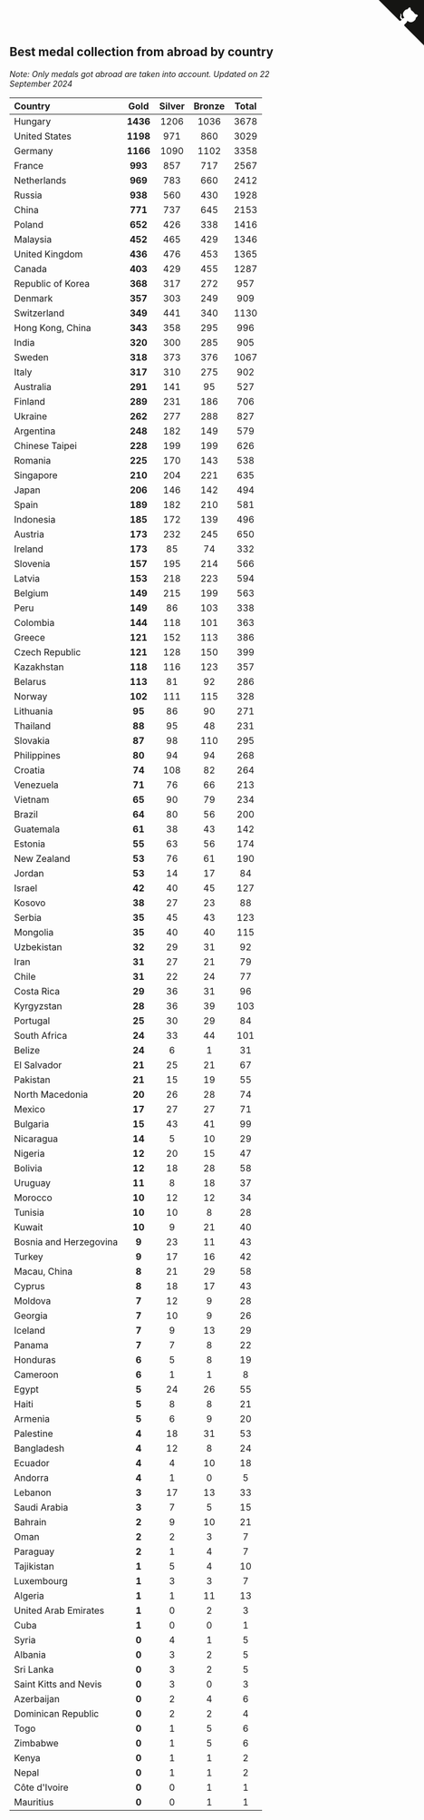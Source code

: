 ## Best medal collection from abroad by country

*Note: Only medals got abroad are taken into account.*
*Updated on 22 September 2024*

| Country | Gold | Silver | Bronze | Total |
| :--- | :--: | :--: | :--: | :--: |
| Hungary | **1436** | 1206 | 1036 | 3678 |
| United States | **1198** | 971 | 860 | 3029 |
| Germany | **1166** | 1090 | 1102 | 3358 |
| France | **993** | 857 | 717 | 2567 |
| Netherlands | **969** | 783 | 660 | 2412 |
| Russia | **938** | 560 | 430 | 1928 |
| China | **771** | 737 | 645 | 2153 |
| Poland | **652** | 426 | 338 | 1416 |
| Malaysia | **452** | 465 | 429 | 1346 |
| United Kingdom | **436** | 476 | 453 | 1365 |
| Canada | **403** | 429 | 455 | 1287 |
| Republic of Korea | **368** | 317 | 272 | 957 |
| Denmark | **357** | 303 | 249 | 909 |
| Switzerland | **349** | 441 | 340 | 1130 |
| Hong Kong, China | **343** | 358 | 295 | 996 |
| India | **320** | 300 | 285 | 905 |
| Sweden | **318** | 373 | 376 | 1067 |
| Italy | **317** | 310 | 275 | 902 |
| Australia | **291** | 141 | 95 | 527 |
| Finland | **289** | 231 | 186 | 706 |
| Ukraine | **262** | 277 | 288 | 827 |
| Argentina | **248** | 182 | 149 | 579 |
| Chinese Taipei | **228** | 199 | 199 | 626 |
| Romania | **225** | 170 | 143 | 538 |
| Singapore | **210** | 204 | 221 | 635 |
| Japan | **206** | 146 | 142 | 494 |
| Spain | **189** | 182 | 210 | 581 |
| Indonesia | **185** | 172 | 139 | 496 |
| Austria | **173** | 232 | 245 | 650 |
| Ireland | **173** | 85 | 74 | 332 |
| Slovenia | **157** | 195 | 214 | 566 |
| Latvia | **153** | 218 | 223 | 594 |
| Belgium | **149** | 215 | 199 | 563 |
| Peru | **149** | 86 | 103 | 338 |
| Colombia | **144** | 118 | 101 | 363 |
| Greece | **121** | 152 | 113 | 386 |
| Czech Republic | **121** | 128 | 150 | 399 |
| Kazakhstan | **118** | 116 | 123 | 357 |
| Belarus | **113** | 81 | 92 | 286 |
| Norway | **102** | 111 | 115 | 328 |
| Lithuania | **95** | 86 | 90 | 271 |
| Thailand | **88** | 95 | 48 | 231 |
| Slovakia | **87** | 98 | 110 | 295 |
| Philippines | **80** | 94 | 94 | 268 |
| Croatia | **74** | 108 | 82 | 264 |
| Venezuela | **71** | 76 | 66 | 213 |
| Vietnam | **65** | 90 | 79 | 234 |
| Brazil | **64** | 80 | 56 | 200 |
| Guatemala | **61** | 38 | 43 | 142 |
| Estonia | **55** | 63 | 56 | 174 |
| New Zealand | **53** | 76 | 61 | 190 |
| Jordan | **53** | 14 | 17 | 84 |
| Israel | **42** | 40 | 45 | 127 |
| Kosovo | **38** | 27 | 23 | 88 |
| Serbia | **35** | 45 | 43 | 123 |
| Mongolia | **35** | 40 | 40 | 115 |
| Uzbekistan | **32** | 29 | 31 | 92 |
| Iran | **31** | 27 | 21 | 79 |
| Chile | **31** | 22 | 24 | 77 |
| Costa Rica | **29** | 36 | 31 | 96 |
| Kyrgyzstan | **28** | 36 | 39 | 103 |
| Portugal | **25** | 30 | 29 | 84 |
| South Africa | **24** | 33 | 44 | 101 |
| Belize | **24** | 6 | 1 | 31 |
| El Salvador | **21** | 25 | 21 | 67 |
| Pakistan | **21** | 15 | 19 | 55 |
| North Macedonia | **20** | 26 | 28 | 74 |
| Mexico | **17** | 27 | 27 | 71 |
| Bulgaria | **15** | 43 | 41 | 99 |
| Nicaragua | **14** | 5 | 10 | 29 |
| Nigeria | **12** | 20 | 15 | 47 |
| Bolivia | **12** | 18 | 28 | 58 |
| Uruguay | **11** | 8 | 18 | 37 |
| Morocco | **10** | 12 | 12 | 34 |
| Tunisia | **10** | 10 | 8 | 28 |
| Kuwait | **10** | 9 | 21 | 40 |
| Bosnia and Herzegovina | **9** | 23 | 11 | 43 |
| Turkey | **9** | 17 | 16 | 42 |
| Macau, China | **8** | 21 | 29 | 58 |
| Cyprus | **8** | 18 | 17 | 43 |
| Moldova | **7** | 12 | 9 | 28 |
| Georgia | **7** | 10 | 9 | 26 |
| Iceland | **7** | 9 | 13 | 29 |
| Panama | **7** | 7 | 8 | 22 |
| Honduras | **6** | 5 | 8 | 19 |
| Cameroon | **6** | 1 | 1 | 8 |
| Egypt | **5** | 24 | 26 | 55 |
| Haiti | **5** | 8 | 8 | 21 |
| Armenia | **5** | 6 | 9 | 20 |
| Palestine | **4** | 18 | 31 | 53 |
| Bangladesh | **4** | 12 | 8 | 24 |
| Ecuador | **4** | 4 | 10 | 18 |
| Andorra | **4** | 1 | 0 | 5 |
| Lebanon | **3** | 17 | 13 | 33 |
| Saudi Arabia | **3** | 7 | 5 | 15 |
| Bahrain | **2** | 9 | 10 | 21 |
| Oman | **2** | 2 | 3 | 7 |
| Paraguay | **2** | 1 | 4 | 7 |
| Tajikistan | **1** | 5 | 4 | 10 |
| Luxembourg | **1** | 3 | 3 | 7 |
| Algeria | **1** | 1 | 11 | 13 |
| United Arab Emirates | **1** | 0 | 2 | 3 |
| Cuba | **1** | 0 | 0 | 1 |
| Syria | **0** | 4 | 1 | 5 |
| Albania | **0** | 3 | 2 | 5 |
| Sri Lanka | **0** | 3 | 2 | 5 |
| Saint Kitts and Nevis | **0** | 3 | 0 | 3 |
| Azerbaijan | **0** | 2 | 4 | 6 |
| Dominican Republic | **0** | 2 | 2 | 4 |
| Togo | **0** | 1 | 5 | 6 |
| Zimbabwe | **0** | 1 | 5 | 6 |
| Kenya | **0** | 1 | 1 | 2 |
| Nepal | **0** | 1 | 1 | 2 |
| Côte d'Ivoire | **0** | 0 | 1 | 1 |
| Mauritius | **0** | 0 | 1 | 1 |


<a href="https://github.com/jonatanklosko/wca_statistics" class="github-corner" aria-label="View source on Github"><svg width="80" height="80" viewBox="0 0 250 250" style="fill:#151513; color:#fff; position: absolute; top: 0; border: 0; right: 0;" aria-hidden="true"><path d="M0,0 L115,115 L130,115 L142,142 L250,250 L250,0 Z"></path><path d="M128.3,109.0 C113.8,99.7 119.0,89.6 119.0,89.6 C122.0,82.7 120.5,78.6 120.5,78.6 C119.2,72.0 123.4,76.3 123.4,76.3 C127.3,80.9 125.5,87.3 125.5,87.3 C122.9,97.6 130.6,101.9 134.4,103.2" fill="currentColor" style="transform-origin: 130px 106px;" class="octo-arm"></path><path d="M115.0,115.0 C114.9,115.1 118.7,116.5 119.8,115.4 L133.7,101.6 C136.9,99.2 139.9,98.4 142.2,98.6 C133.8,88.0 127.5,74.4 143.8,58.0 C148.5,53.4 154.0,51.2 159.7,51.0 C160.3,49.4 163.2,43.6 171.4,40.1 C171.4,40.1 176.1,42.5 178.8,56.2 C183.1,58.6 187.2,61.8 190.9,65.4 C194.5,69.0 197.7,73.2 200.1,77.6 C213.8,80.2 216.3,84.9 216.3,84.9 C212.7,93.1 206.9,96.0 205.4,96.6 C205.1,102.4 203.0,107.8 198.3,112.5 C181.9,128.9 168.3,122.5 157.7,114.1 C157.9,116.9 156.7,120.9 152.7,124.9 L141.0,136.5 C139.8,137.7 141.6,141.9 141.8,141.8 Z" fill="currentColor" class="octo-body"></path></svg></a><style>.github-corner:hover .octo-arm{animation:octocat-wave 560ms ease-in-out}@keyframes octocat-wave{0%,100%{transform:rotate(0)}20%,60%{transform:rotate(-25deg)}40%,80%{transform:rotate(10deg)}}@media (max-width:500px){.github-corner:hover .octo-arm{animation:none}.github-corner .octo-arm{animation:octocat-wave 560ms ease-in-out}}</style>
